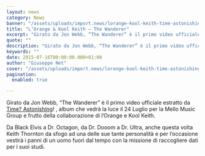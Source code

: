 ```yaml
---
layout: news
category: News
banner: "/assets/uploads/import.news/lorange-kool-keith-time-astonishing.jpg"
title: "L’Orange & Kool Keith – The Wanderer"
excerpt: "Girato da Jon Webb, “The Wanderer” è il primo video ufficiale estratto da Time? Astonishing! , album che vedrà la luce il 24 Luglio per la Mello Music Group e frutto della collaborazione di l’Orange e Kool Keith. Da Black Elvis a Dr. Octagon, da Dr. Dooom a Dr. Ultra, anche questa volta Keith Thornton da sfogo ad una delle [&hellip"
quote: ""
description: "Girato da Jon Webb, “The Wanderer” è il primo video ufficiale estratto da Time? Astonishing! , album che vedrà la luce il 24 Luglio per la Mello Music Group e frutto della collaborazione di l’Orange e Kool Keith. Da Black Elvis a Dr. Octagon, da Dr. Dooom a Dr. Ultra, anche questa volta Keith Thornton da sfogo ad una delle [&hellip"
keywords: ""
date: 2015-07-16T00:00:00.000+01:00
author: "Giuseppe Net"
cover: "/assets/uploads/import.news/lorange-kool-keith-time-astonishing.jpg"
pagination:
  enabled: true

---
```


[](https://hotmc.com/wp-content/uploads/2015/07/lorange-kool-keith-time-astonishing.jpg)

Girato da Jon Webb, “The Wanderer” è il primo video ufficiale estratto da [Time? Astonishing](https://lorange360.bandcamp.com/album/time-astonishing)! , album che vedrà la luce il 24 Luglio per la Mello Music Group e frutto della collaborazione di l’Orange e Kool Keith.

Da Black Elvis a Dr. Octagon, da Dr. Dooom a Dr. Ultra, anche questa volta Keith Thornton da sfogo ad una delle sue tante personalità e per l’occasione vestirà i panni di un uomo fuori dal tempo con la missione di raccogliere dati per i suoi studi.